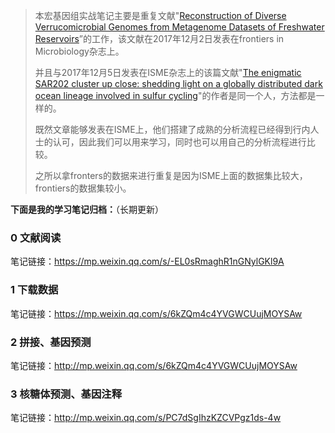 > 本宏基因组实战笔记主要是重复文献"[Reconstruction of Diverse Verrucomicrobial Genomes from Metagenome Datasets of Freshwater Reservoirs](https://www.frontiersin.org/articles/10.3389/fmicb.2017.02131/fulll)”的工作，该文献在2017年12月2日发表在frontiers in Microbiology杂志上。
>
> 并且与2017年12月5日发表在ISME杂志上的该篇文献"[The enigmatic SAR202 cluster up close: shedding light on a globally distributed dark ocean lineage involved in sulfur cycling](https://www.nature.com/articles/s41396-017-0009-5)"的作者是同一个人，方法都是一样的。
>
> 既然文章能够发表在ISME上，他们搭建了成熟的分析流程已经得到行内人士的认可，因此我们可以用来学习，同时也可以用自己的分析流程进行比较。
>
> 之所以拿fronters的数据来进行重复是因为ISME上面的数据集比较大，frontiers的数据集较小。

**下面是我的学习笔记归档：**（长期更新）

### 0 文献阅读

笔记链接：https://mp.weixin.qq.com/s/-EL0sRmaghR1nGNylGKl9A

### 1 下载数据

笔记链接：<https://mp.weixin.qq.com/s/6kZQm4c4YVGWCUujMOYSAw>

### 2 拼接、基因预测

笔记链接：http://mp.weixin.qq.com/s/6kZQm4c4YVGWCUujMOYSAw

### 3 核糖体预测、基因注释

笔记链接：http://mp.weixin.qq.com/s/PC7dSgIhzKZCVPgz1ds-4w